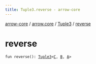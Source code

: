 ```yaml
---
title: Tuple3.reverse - arrow-core
---
```


[arrow-core](../../index.html) / [arrow.core](../index.html) / [Tuple3](index.html) / [reverse](./reverse.html)

# reverse

`fun reverse(): `[`Tuple3`](index.html)`<`[`C`](index.html#C)`, `[`B`](index.html#B)`, `[`A`](index.html#A)`>`